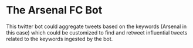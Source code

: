 # The Arsenal FC Bot

This twitter bot could aggregate tweets based on the keywords (Arsenal in this case) which could be customized to find and retweet influential tweets related to the keywords ingested by the bot.    
